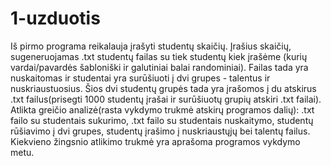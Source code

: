 # 1-uzduotis
Iš pirmo programa reikalauja įrašyti studentų skaičių. Įrašius skaičių, sugeneruojamas .txt studentų failas su tiek studentų kiek įrašėme (kurių vardai/pavardės šabloniški ir galutiniai balai randominiai). Failas tada yra nuskaitomas ir studentai yra surūšiuoti į dvi grupes - talentus ir nuskriaustuosius. Šios dvi studentų grupės tada yra įrašomos į du atskirus .txt failus(prisegti 1000 studentų įrašai ir surūšiuotų grupių atskiri .txt failai). Atlikta greičio analizė(rasta vykdymo trukmė atskirų programos dalių): .txt failo su studentais sukurimo, .txt failo su studentais nuskaitymo, studentų rūšiavimo į dvi grupes, studentų įrašimo į nuskriaustųjų bei talentų failus. Kiekvieno žingsnio atlikimo trukmė yra aprašoma programos vykdymo metu.
